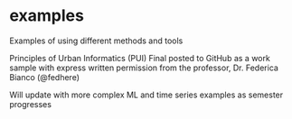 # examples
Examples of using different methods and tools 

Principles of Urban Informatics (PUI) Final posted to GitHub as a work sample with express written permission from the professor, Dr. Federica Bianco (@fedhere)

Will update with more complex ML and time series examples as semester progresses
